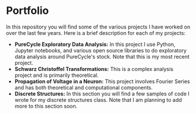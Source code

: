 # Portfolio
In this repository you will find some of the various projects I have worked on over the last few years. Here is a brief description for each of my projects:
- **PureCycle Exploratory Data Analysis:**
  In this project I use Python, Jupyter notebooks, and various open source libraries to do exploratory data analysis around PureCycle's stock. Note that this is my most recent project.
- **Schwarz Christoffel Transformations:**
  This is a complex analysis project and is primarily theoretical. 
- **Propagation of Voltage in a Neuron:**
  This project involves Fourier Series and has both theoretical and computational components. 
- **Discrete Structures:**
  In this section you will find a few samples of code I wrote for my discrete structures class. Note that I am planning to add more to this section soon.  
